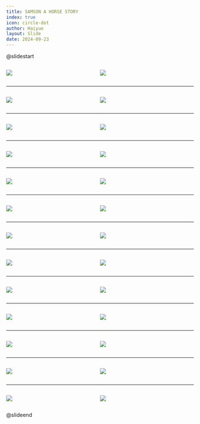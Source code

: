 ```yaml
---
title: SAMSON A HORSE STORY
index: true
icon: circle-dot
author: Haiyue
layout: Slide
date: 2024-09-23
---
```

 
@slidestart

<div style="display:flex">
<div style="flex:1">

![](https://raw.githubusercontent.com/yclord/reading/refs/heads/master/english/Level-U/SAMSON%20A%20HORSE%20STORY/001.webp)
</div>
<div style="flex:1">

![](https://raw.githubusercontent.com/yclord/reading/refs/heads/master/english/Level-U/SAMSON%20A%20HORSE%20STORY/002.webp)
</div>
</div>

---

<div style="display:flex">
<div style="flex:1">

![](https://raw.githubusercontent.com/yclord/reading/refs/heads/master/english/Level-U/SAMSON%20A%20HORSE%20STORY/003.webp)
</div>
<div style="flex:1">

![](https://raw.githubusercontent.com/yclord/reading/refs/heads/master/english/Level-U/SAMSON%20A%20HORSE%20STORY/004.webp)
</div>
</div>

---

<div style="display:flex">
<div style="flex:1">

![](https://raw.githubusercontent.com/yclord/reading/refs/heads/master/english/Level-U/SAMSON%20A%20HORSE%20STORY/005.webp)
</div>
<div style="flex:1">

![](https://raw.githubusercontent.com/yclord/reading/refs/heads/master/english/Level-U/SAMSON%20A%20HORSE%20STORY/006.webp)
</div>
</div>

---

<div style="display:flex">
<div style="flex:1">

![](https://raw.githubusercontent.com/yclord/reading/refs/heads/master/english/Level-U/SAMSON%20A%20HORSE%20STORY/007.webp)
</div>
<div style="flex:1">

![](https://raw.githubusercontent.com/yclord/reading/refs/heads/master/english/Level-U/SAMSON%20A%20HORSE%20STORY/008.webp)
</div>
</div>

---

<div style="display:flex">
<div style="flex:1">

![](https://raw.githubusercontent.com/yclord/reading/refs/heads/master/english/Level-U/SAMSON%20A%20HORSE%20STORY/009.webp)
</div>
<div style="flex:1">

![](https://raw.githubusercontent.com/yclord/reading/refs/heads/master/english/Level-U/SAMSON%20A%20HORSE%20STORY/010.webp)
</div>
</div>

---

<div style="display:flex">
<div style="flex:1">

![](https://raw.githubusercontent.com/yclord/reading/refs/heads/master/english/Level-U/SAMSON%20A%20HORSE%20STORY/011.webp)
</div>
<div style="flex:1">

![](https://raw.githubusercontent.com/yclord/reading/refs/heads/master/english/Level-U/SAMSON%20A%20HORSE%20STORY/012.webp)
</div>
</div>

---

<div style="display:flex">
<div style="flex:1">

![](https://raw.githubusercontent.com/yclord/reading/refs/heads/master/english/Level-U/SAMSON%20A%20HORSE%20STORY/013.webp)
</div>
<div style="flex:1">

![](https://raw.githubusercontent.com/yclord/reading/refs/heads/master/english/Level-U/SAMSON%20A%20HORSE%20STORY/014.webp)
</div>
</div>

---

<div style="display:flex">
<div style="flex:1">

![](https://raw.githubusercontent.com/yclord/reading/refs/heads/master/english/Level-U/SAMSON%20A%20HORSE%20STORY/015.webp)
</div>
<div style="flex:1">

![](https://raw.githubusercontent.com/yclord/reading/refs/heads/master/english/Level-U/SAMSON%20A%20HORSE%20STORY/016.webp)
</div>
</div>

---

<div style="display:flex">
<div style="flex:1">

![](https://raw.githubusercontent.com/yclord/reading/refs/heads/master/english/Level-U/SAMSON%20A%20HORSE%20STORY/017.webp)
</div>
<div style="flex:1">

![](https://raw.githubusercontent.com/yclord/reading/refs/heads/master/english/Level-U/SAMSON%20A%20HORSE%20STORY/018.webp)
</div>
</div>

---

<div style="display:flex">
<div style="flex:1">

![](https://raw.githubusercontent.com/yclord/reading/refs/heads/master/english/Level-U/SAMSON%20A%20HORSE%20STORY/019.webp)
</div>
<div style="flex:1">

![](https://raw.githubusercontent.com/yclord/reading/refs/heads/master/english/Level-U/SAMSON%20A%20HORSE%20STORY/020.webp)
</div>
</div>

---

<div style="display:flex">
<div style="flex:1">

![](https://raw.githubusercontent.com/yclord/reading/refs/heads/master/english/Level-U/SAMSON%20A%20HORSE%20STORY/021.webp)
</div>
<div style="flex:1">

![](https://raw.githubusercontent.com/yclord/reading/refs/heads/master/english/Level-U/SAMSON%20A%20HORSE%20STORY/022.webp)
</div>
</div>

---

<div style="display:flex">
<div style="flex:1">

![](https://raw.githubusercontent.com/yclord/reading/refs/heads/master/english/Level-U/SAMSON%20A%20HORSE%20STORY/023.webp)
</div>
<div style="flex:1">

![](https://raw.githubusercontent.com/yclord/reading/refs/heads/master/english/Level-U/SAMSON%20A%20HORSE%20STORY/024.webp)
</div>
</div>

---

<div style="display:flex">
<div style="flex:1">

![](https://raw.githubusercontent.com/yclord/reading/refs/heads/master/english/Level-U/SAMSON%20A%20HORSE%20STORY/025.webp)
</div>
<div style="flex:1">

![](https://raw.githubusercontent.com/yclord/reading/refs/heads/master/english/Level-U/SAMSON%20A%20HORSE%20STORY/026.webp)
</div>
</div>

@slideend